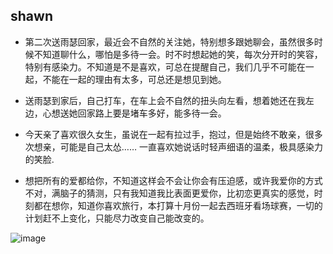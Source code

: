## shawn
* 第二次送雨瑟回家，最近会不自然的关注她，特别想多跟她聊会，虽然很多时候不知道聊什么，哪怕是多待一会。时不时想起她的笑，每次分开时的笑容，特别有感染力。不知道是不是喜欢，可总在提醒自己，我们几乎不可能在一起，不能在一起的理由有太多，可总还是想见到她。
  
* 送雨瑟到家后，自己打车，在车上会不自然的扭头向左看，想着她还在我左边，心想送她回家路上要是堵车多好，能多待一会。 
 
* 今天亲了喜欢很久女生，虽说在一起有拉过手，抱过，但是始终不敢亲，很多次想亲，可能是自己太怂…… 一直喜欢她说话时轻声细语的温柔，极具感染力的笑脸.

* 想把所有的爱都给你，不知道这样会不会让你会有压迫感，或许我爱你的方式不对，满脑子的猜测，只有我知道我比表面更爱你，比初恋更真实的感觉，时刻都在想你，知道你喜欢旅行，本打算十月份一起去西班牙看场球赛，一切的计划赶不上变化，只能尽力改变自己能改变的。

![image](https://github.com/shawnHsx/shawnHsx.github.io/raw/master/images/ys.jpg)
